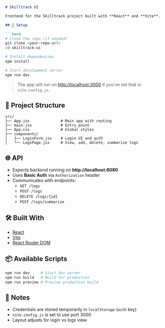 ```markdown
# Skilltrack UI

Frontend for the Skilltrack project built with **React** and **Vite**.

## 🚀 Setup

```bash
# Clone the repo (if needed)
git clone <your-repo-url>
cd skilltrack-ui

# Install dependencies
npm install

# Start development server
npm run dev
```

> The app will run on [http://localhost:3000](http://localhost:3000) if you've set that in `vite.config.js`.

## 📁 Project Structure

```text
src/
├── App.jsx              # Main app with routing
├── main.jsx             # Entry point
├── App.css              # Global styles
├── components/
│   ├── LoginForm.jsx    # Login UI and auth
│   └── LogsPage.jsx     # View, add, delete, summarize logs
```

## 🌐 API

- Expects backend running on **http://localhost:8080**
- Uses **Basic Auth** via `Authorization` header
- Communicates with endpoints:
  - `GET /logs`
  - `POST /logs`
  - `DELETE /logs/{id}`
  - `POST /logs/summarize`

## 🛠 Built With

- [React](https://reactjs.org/)
- [Vite](https://vitejs.dev/)
- [React Router DOM](https://reactrouter.com/)

## 📦 Available Scripts

```bash
npm run dev     # Start dev server
npm run build   # Build for production
npm run preview # Preview production build
```

## 📌 Notes

- Credentials are stored temporarily in `localStorage` (`auth` key)
- `vite.config.js` is set to use port 3000
- Layout adjusts for login vs logs view
```
